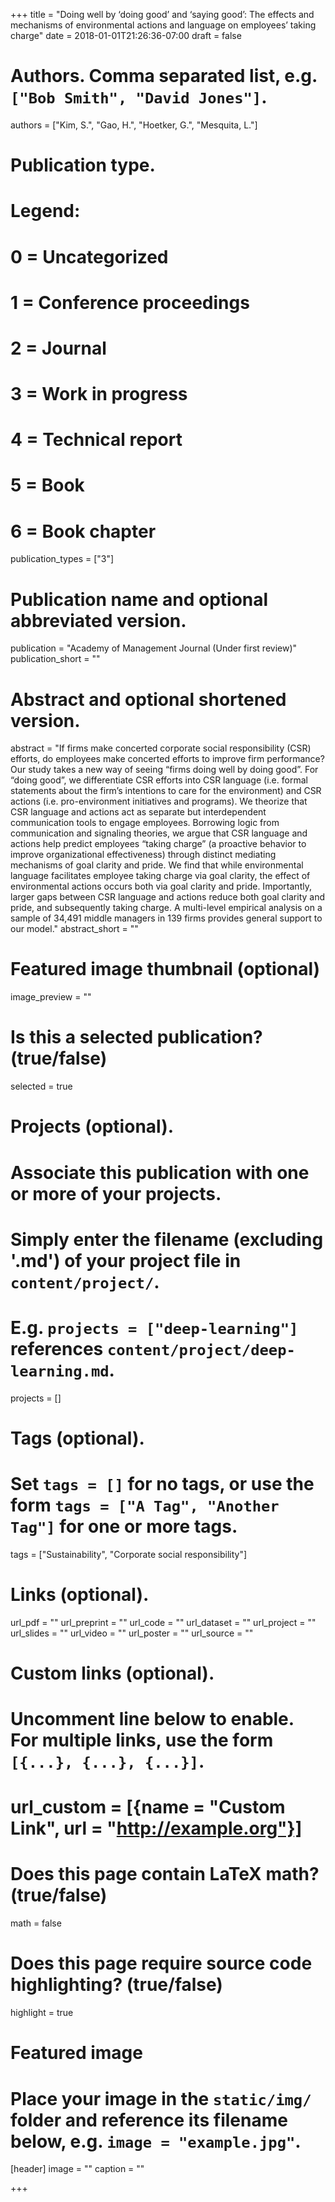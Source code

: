 +++
title = "Doing well by ‘doing good’ and ‘saying good’: The effects and mechanisms of environmental actions and language on employees’ taking charge"
date = 2018-01-01T21:26:36-07:00
draft = false

# Authors. Comma separated list, e.g. `["Bob Smith", "David Jones"]`.
authors = ["Kim, S.", "Gao, H.", "Hoetker, G.", "Mesquita, L."]

# Publication type.
# Legend:
# 0 = Uncategorized
# 1 = Conference proceedings
# 2 = Journal
# 3 = Work in progress
# 4 = Technical report
# 5 = Book
# 6 = Book chapter
publication_types = ["3"]

# Publication name and optional abbreviated version.
publication = "Academy of Management Journal (Under first review)"
publication_short = ""

# Abstract and optional shortened version.
abstract = "If firms make concerted corporate social responsibility (CSR) efforts, do employees make concerted efforts to improve firm performance? Our study takes a new way of seeing “firms doing well by doing good”. For “doing good”, we differentiate CSR efforts into CSR language (i.e. formal statements about the firm’s intentions to care for the environment) and CSR actions (i.e. pro-environment initiatives and programs). We theorize that CSR language and actions act as separate but interdependent communication tools to engage employees. Borrowing logic from communication and signaling theories, we argue that CSR language and actions help predict employees “taking charge” (a proactive behavior to improve organizational effectiveness) through distinct mediating mechanisms of goal clarity and pride. We find that while environmental language facilitates employee taking charge via goal clarity, the effect of environmental actions occurs both via goal clarity and pride. Importantly, larger gaps between CSR language and actions reduce both goal clarity and pride, and subsequently taking charge. A multi-level empirical analysis on a sample of 34,491 middle managers in 139 firms provides general support to our model."
abstract_short = ""

# Featured image thumbnail (optional)
image_preview = ""

# Is this a selected publication? (true/false)
selected = true

# Projects (optional).
#   Associate this publication with one or more of your projects.
#   Simply enter the filename (excluding '.md') of your project file in `content/project/`.
#   E.g. `projects = ["deep-learning"]` references `content/project/deep-learning.md`.
projects = []

# Tags (optional).
#   Set `tags = []` for no tags, or use the form `tags = ["A Tag", "Another Tag"]` for one or more tags.
tags = ["Sustainability", "Corporate social responsibility"]

# Links (optional).
url_pdf = ""
url_preprint = ""
url_code = ""
url_dataset = ""
url_project = ""
url_slides = ""
url_video = ""
url_poster = ""
url_source = ""

# Custom links (optional).
#   Uncomment line below to enable. For multiple links, use the form `[{...}, {...}, {...}]`.
# url_custom = [{name = "Custom Link", url = "http://example.org"}]

# Does this page contain LaTeX math? (true/false)
math = false

# Does this page require source code highlighting? (true/false)
highlight = true

# Featured image
# Place your image in the `static/img/` folder and reference its filename below, e.g. `image = "example.jpg"`.
[header]
image = ""
caption = ""

+++
